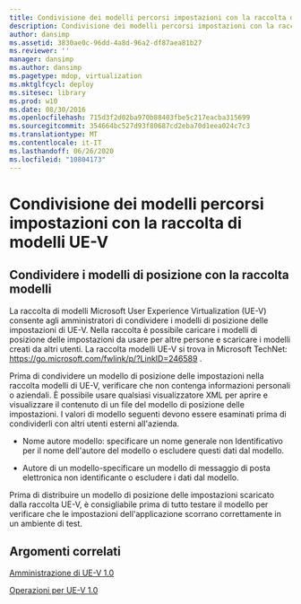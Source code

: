 ```yaml
---
title: Condivisione dei modelli percorsi impostazioni con la raccolta di modelli UE-V
description: Condivisione dei modelli percorsi impostazioni con la raccolta di modelli UE-V
author: dansimp
ms.assetid: 3830ae0c-96dd-4a8d-96a2-df87aea81b27
ms.reviewer: ''
manager: dansimp
ms.author: dansimp
ms.pagetype: mdop, virtualization
ms.mktglfcycl: deploy
ms.sitesec: library
ms.prod: w10
ms.date: 08/30/2016
ms.openlocfilehash: 715d3f2d02ba970b88403fbe5c217eacba315699
ms.sourcegitcommit: 354664bc527d93f80687cd2eba70d1eea024c7c3
ms.translationtype: MT
ms.contentlocale: it-IT
ms.lasthandoff: 06/26/2020
ms.locfileid: "10804173"
---
```

# Condivisione dei modelli percorsi impostazioni con la raccolta di modelli UE-V


## Condividere i modelli di posizione con la raccolta modelli


La raccolta di modelli Microsoft User Experience Virtualization (UE-V) consente agli amministratori di condividere i modelli di posizione delle impostazioni di UE-V. Nella raccolta è possibile caricare i modelli di posizione delle impostazioni da usare per altre persone e scaricare i modelli creati da altri utenti. La raccolta modelli UE-V si trova in Microsoft TechNet: <https://go.microsoft.com/fwlink/p/?LinkID=246589> .

Prima di condividere un modello di posizione delle impostazioni nella raccolta modelli di UE-V, verificare che non contenga informazioni personali o aziendali. È possibile usare qualsiasi visualizzatore XML per aprire e visualizzare il contenuto di un file del modello di posizione delle impostazioni. I valori di modello seguenti devono essere esaminati prima di condividerli con altri utenti esterni all'azienda.

-   Nome autore modello: specificare un nome generale non Identificativo per il nome dell'autore del modello o escludere questi dati dal modello.

-   Autore di un modello-specificare un modello di messaggio di posta elettronica non identificante o escludere i dati dal modello.

Prima di distribuire un modello di posizione delle impostazioni scaricato dalla raccolta UE-V, è consigliabile prima di tutto testare il modello per verificare che le impostazioni dell'applicazione scorrano correttamente in un ambiente di test.

## Argomenti correlati


[Amministrazione di UE-V 1.0](administering-ue-v-10.md)

[Operazioni per UE-V 1.0](operations-for-ue-v-10.md)

 

 





